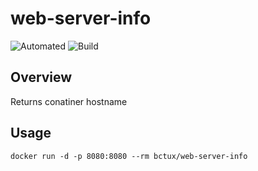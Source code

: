 # web-server-info

![Automated](https://img.shields.io/docker/automated/bctux/web-server-info.svg)
![Build](https://img.shields.io/docker/build/bctux/web-server-info.svg)

## Overview

Returns conatiner hostname

## Usage

```
docker run -d -p 8080:8080 --rm bctux/web-server-info
```
